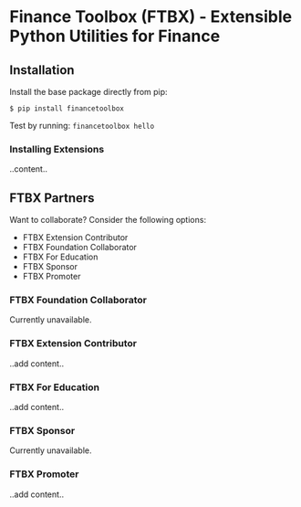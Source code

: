 # Finance Toolbox (FTBX) - Extensible Python Utilities for Finance


## Installation

Install the base package directly from pip:

```commandline
$ pip install financetoolbox
```

Test by running: `financetoolbox hello`


### Installing Extensions

..content..

## FTBX Partners

Want to collaborate? Consider the following options:
* FTBX Extension Contributor
* FTBX Foundation Collaborator
* FTBX For Education
* FTBX Sponsor
* FTBX Promoter

### FTBX Foundation Collaborator

Currently unavailable.

### FTBX Extension Contributor

..add content..

### FTBX For Education

..add content..

### FTBX Sponsor

Currently unavailable.

### FTBX Promoter

..add content..

